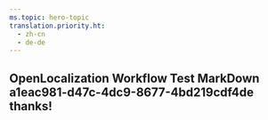 ```yaml
---
ms.topic: hero-topic
translation.priority.ht: 
  - zh-cn
  - de-de
---
```

## OpenLocalization Workflow Test MarkDown a1eac981-d47c-4dc9-8677-4bd219cdf4de thanks!
